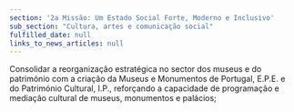 ```yaml
---
section: '2a Missão: Um Estado Social Forte, Moderno e Inclusivo'
sub_section: "Cultura, artes e comunicação social"
fulfilled_date: null
links_to_news_articles: null
---
```


Consolidar a reorganização estratégica no sector dos museus e do património com a criação da Museus e Monumentos de Portugal, E.P.E. e do Património Cultural, I.P., reforçando a capacidade de programação e mediação cultural de museus, monumentos e palácios;